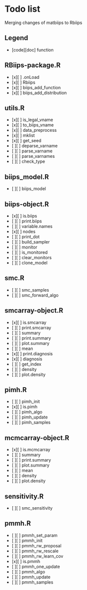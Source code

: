 Todo list
=================

Merging changes of matbiips to Rbiips

Legend
-------
- [code][doc] function

RBiips-package.R
-----------------
- [x][ ] .onLoad
- [x][ ] Rbiips
- [x][ ] biips_add_function
- [x][ ] biips_add_distribution

utils.R
-----------------
- [x][ ] is_legal_vname
- [x][ ] to_biips_vname
- [x][ ] data_preprocess
- [x][ ] mklist
- [x][ ] get_seed
- [ ][ ] deparse_varname
- [ ][ ] parse_varname
- [ ][ ] parse_varnames
- [ ][ ] check_type

biips_model.R
---------------
- [ ][ ] biips_model

biips-object.R
---------------
- [x][ ] is.biips
- [ ][ ] print.biips
- [ ][ ] variable.names
- [x][ ] nodes
- [ ][ ] print_dot
- [ ][ ] build_sampler
- [ ][ ] monitor
- [ ][ ] is_monitored
- [ ][ ] clear_monitors
- [ ][ ] clone_model

smc.R
---------------
- [ ][ ] smc_samples
- [ ][ ] smc_forward_algo

smcarray-object.R
---------------
- [x][ ] is.smcarray
- [ ][ ] print.smcarray
- [ ][ ] summary
- [ ][ ] print.summary
- [ ][ ] plot.summary
- [ ][ ] mean
- [x][ ] print.diagnosis
- [x][ ] diagnosis
- [ ][ ] get_index
- [ ][ ] density
- [ ][ ] plot.density

pimh.R
--------
- [ ][ ] pimh_init
- [x][ ] is.pimh
- [ ][ ] pimh_algo
- [ ][ ] pimh_update
- [ ][ ] pimh_samples

mcmcarray-object.R
-------------------
- [x][ ] is.mcmcarray
- [ ][ ] summary
- [ ][ ] print.summary
- [ ][ ] plot.summary
- [ ][ ] mean
- [ ][ ] density
- [ ][ ] plot.density

sensitivity.R
---------------
- [ ][ ] smc_sensitivity

pmmh.R
----------
- [ ][ ] pmmh_set_param
- [ ][ ] pmmh_init
- [ ][ ] pmmh_rw_proposal
- [ ][ ] pmmh_rw_rescale
- [ ][ ] pmmh_rw_learn_cov
- [x][ ] is.pmmh
- [ ][ ] pmmh_one_update
- [ ][ ] pmmh_algo
- [ ][ ] pmmh_update
- [ ][ ] pmmh_samples

